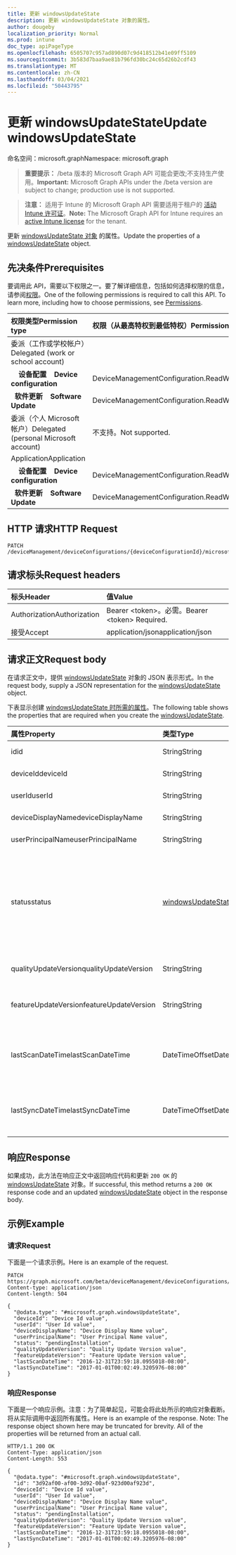 ```yaml
---
title: 更新 windowsUpdateState
description: 更新 windowsUpdateState 对象的属性。
author: dougeby
localization_priority: Normal
ms.prod: intune
doc_type: apiPageType
ms.openlocfilehash: 6505707c957ad890d07c9d418512b41e09ff5109
ms.sourcegitcommit: 3b583d7baa9ae81b796fd30bc24c65d26b2cdf43
ms.translationtype: MT
ms.contentlocale: zh-CN
ms.lasthandoff: 03/04/2021
ms.locfileid: "50443795"
---
```

# <a name="update-windowsupdatestate"></a><span data-ttu-id="825e9-103">更新 windowsUpdateState</span><span class="sxs-lookup"><span data-stu-id="825e9-103">Update windowsUpdateState</span></span>

<span data-ttu-id="825e9-104">命名空间：microsoft.graph</span><span class="sxs-lookup"><span data-stu-id="825e9-104">Namespace: microsoft.graph</span></span>

> <span data-ttu-id="825e9-105">**重要提示：** /beta 版本的 Microsoft Graph API 可能会更改;不支持生产使用。</span><span class="sxs-lookup"><span data-stu-id="825e9-105">**Important:** Microsoft Graph APIs under the /beta version are subject to change; production use is not supported.</span></span>

> <span data-ttu-id="825e9-106">**注意：** 适用于 Intune 的 Microsoft Graph API 需要适用于租户的 [活动 Intune 许可证](https://go.microsoft.com/fwlink/?linkid=839381)。</span><span class="sxs-lookup"><span data-stu-id="825e9-106">**Note:** The Microsoft Graph API for Intune requires an [active Intune license](https://go.microsoft.com/fwlink/?linkid=839381) for the tenant.</span></span>

<span data-ttu-id="825e9-107">更新 [windowsUpdateState 对象](../resources/intune-shared-windowsupdatestate.md) 的属性。</span><span class="sxs-lookup"><span data-stu-id="825e9-107">Update the properties of a [windowsUpdateState](../resources/intune-shared-windowsupdatestate.md) object.</span></span>

## <a name="prerequisites"></a><span data-ttu-id="825e9-108">先决条件</span><span class="sxs-lookup"><span data-stu-id="825e9-108">Prerequisites</span></span>
<span data-ttu-id="825e9-p101">要调用此 API，需要以下权限之一。要了解详细信息，包括如何选择权限的信息，请参阅[权限](/graph/permissions-reference)。</span><span class="sxs-lookup"><span data-stu-id="825e9-p101">One of the following permissions is required to call this API. To learn more, including how to choose permissions, see [Permissions](/graph/permissions-reference).</span></span>

|<span data-ttu-id="825e9-111">权限类型</span><span class="sxs-lookup"><span data-stu-id="825e9-111">Permission type</span></span>|<span data-ttu-id="825e9-112">权限（从最高特权到最低特权）</span><span class="sxs-lookup"><span data-stu-id="825e9-112">Permissions (from most to least privileged)</span></span>|
|:---|:---|
|<span data-ttu-id="825e9-113">委派（工作或学校帐户）</span><span class="sxs-lookup"><span data-stu-id="825e9-113">Delegated (work or school account)</span></span>||
| <span data-ttu-id="825e9-114">&nbsp; &nbsp; **设备配置**</span><span class="sxs-lookup"><span data-stu-id="825e9-114">&nbsp; &nbsp; **Device configuration**</span></span> | <span data-ttu-id="825e9-115">DeviceManagementConfiguration.ReadWrite.All</span><span class="sxs-lookup"><span data-stu-id="825e9-115">DeviceManagementConfiguration.ReadWrite.All</span></span>|
| <span data-ttu-id="825e9-116">&nbsp;&nbsp;**软件更新**</span><span class="sxs-lookup"><span data-stu-id="825e9-116">&nbsp; &nbsp; **Software Update**</span></span> | <span data-ttu-id="825e9-117">DeviceManagementConfiguration.ReadWrite.All</span><span class="sxs-lookup"><span data-stu-id="825e9-117">DeviceManagementConfiguration.ReadWrite.All</span></span>|
|<span data-ttu-id="825e9-118">委派（个人 Microsoft 帐户）</span><span class="sxs-lookup"><span data-stu-id="825e9-118">Delegated (personal Microsoft account)</span></span>|<span data-ttu-id="825e9-119">不支持。</span><span class="sxs-lookup"><span data-stu-id="825e9-119">Not supported.</span></span>|
|<span data-ttu-id="825e9-120">Application</span><span class="sxs-lookup"><span data-stu-id="825e9-120">Application</span></span>||
| <span data-ttu-id="825e9-121">&nbsp; &nbsp; **设备配置**</span><span class="sxs-lookup"><span data-stu-id="825e9-121">&nbsp; &nbsp; **Device configuration**</span></span> | <span data-ttu-id="825e9-122">DeviceManagementConfiguration.ReadWrite.All</span><span class="sxs-lookup"><span data-stu-id="825e9-122">DeviceManagementConfiguration.ReadWrite.All</span></span>|
| <span data-ttu-id="825e9-123">&nbsp;&nbsp;**软件更新**</span><span class="sxs-lookup"><span data-stu-id="825e9-123">&nbsp; &nbsp; **Software Update**</span></span> | <span data-ttu-id="825e9-124">DeviceManagementConfiguration.ReadWrite.All</span><span class="sxs-lookup"><span data-stu-id="825e9-124">DeviceManagementConfiguration.ReadWrite.All</span></span>|

## <a name="http-request"></a><span data-ttu-id="825e9-125">HTTP 请求</span><span class="sxs-lookup"><span data-stu-id="825e9-125">HTTP Request</span></span>
<!-- {
  "blockType": "ignored"
}
-->
``` http
PATCH /deviceManagement/deviceConfigurations/{deviceConfigurationId}/microsoft.graph.windowsUpdateForBusinessConfiguration/deviceUpdateStates/{windowsUpdateStateId}
```

## <a name="request-headers"></a><span data-ttu-id="825e9-126">请求标头</span><span class="sxs-lookup"><span data-stu-id="825e9-126">Request headers</span></span>
|<span data-ttu-id="825e9-127">标头</span><span class="sxs-lookup"><span data-stu-id="825e9-127">Header</span></span>|<span data-ttu-id="825e9-128">值</span><span class="sxs-lookup"><span data-stu-id="825e9-128">Value</span></span>|
|:---|:---|
|<span data-ttu-id="825e9-129">Authorization</span><span class="sxs-lookup"><span data-stu-id="825e9-129">Authorization</span></span>|<span data-ttu-id="825e9-130">Bearer &lt;token&gt;。必需。</span><span class="sxs-lookup"><span data-stu-id="825e9-130">Bearer &lt;token&gt; Required.</span></span>|
|<span data-ttu-id="825e9-131">接受</span><span class="sxs-lookup"><span data-stu-id="825e9-131">Accept</span></span>|<span data-ttu-id="825e9-132">application/json</span><span class="sxs-lookup"><span data-stu-id="825e9-132">application/json</span></span>|

## <a name="request-body"></a><span data-ttu-id="825e9-133">请求正文</span><span class="sxs-lookup"><span data-stu-id="825e9-133">Request body</span></span>
<span data-ttu-id="825e9-134">在请求正文中，提供 [windowsUpdateState](../resources/intune-shared-windowsupdatestate.md) 对象的 JSON 表示形式。</span><span class="sxs-lookup"><span data-stu-id="825e9-134">In the request body, supply a JSON representation for the [windowsUpdateState](../resources/intune-shared-windowsupdatestate.md) object.</span></span>

<span data-ttu-id="825e9-135">下表显示创建 [windowsUpdateState 时所需的属性](../resources/intune-shared-windowsupdatestate.md)。</span><span class="sxs-lookup"><span data-stu-id="825e9-135">The following table shows the properties that are required when you create the [windowsUpdateState](../resources/intune-shared-windowsupdatestate.md).</span></span>

|<span data-ttu-id="825e9-136">属性</span><span class="sxs-lookup"><span data-stu-id="825e9-136">Property</span></span>|<span data-ttu-id="825e9-137">类型</span><span class="sxs-lookup"><span data-stu-id="825e9-137">Type</span></span>|<span data-ttu-id="825e9-138">说明</span><span class="sxs-lookup"><span data-stu-id="825e9-138">Description</span></span>|
|:---|:---|:---|
|<span data-ttu-id="825e9-139">id</span><span class="sxs-lookup"><span data-stu-id="825e9-139">id</span></span>|<span data-ttu-id="825e9-140">String</span><span class="sxs-lookup"><span data-stu-id="825e9-140">String</span></span>|<span data-ttu-id="825e9-141">这是实体的 ID。</span><span class="sxs-lookup"><span data-stu-id="825e9-141">This is Id of the entity.</span></span>|
|<span data-ttu-id="825e9-142">deviceId</span><span class="sxs-lookup"><span data-stu-id="825e9-142">deviceId</span></span>|<span data-ttu-id="825e9-143">String</span><span class="sxs-lookup"><span data-stu-id="825e9-143">String</span></span>|<span data-ttu-id="825e9-144">设备的 ID。</span><span class="sxs-lookup"><span data-stu-id="825e9-144">The id of the device.</span></span>|
|<span data-ttu-id="825e9-145">userId</span><span class="sxs-lookup"><span data-stu-id="825e9-145">userId</span></span>|<span data-ttu-id="825e9-146">String</span><span class="sxs-lookup"><span data-stu-id="825e9-146">String</span></span>|<span data-ttu-id="825e9-147">用户的 ID。</span><span class="sxs-lookup"><span data-stu-id="825e9-147">The id of the user.</span></span>|
|<span data-ttu-id="825e9-148">deviceDisplayName</span><span class="sxs-lookup"><span data-stu-id="825e9-148">deviceDisplayName</span></span>|<span data-ttu-id="825e9-149">String</span><span class="sxs-lookup"><span data-stu-id="825e9-149">String</span></span>|<span data-ttu-id="825e9-150">设备显示名称。</span><span class="sxs-lookup"><span data-stu-id="825e9-150">Device display name.</span></span>|
|<span data-ttu-id="825e9-151">userPrincipalName</span><span class="sxs-lookup"><span data-stu-id="825e9-151">userPrincipalName</span></span>|<span data-ttu-id="825e9-152">String</span><span class="sxs-lookup"><span data-stu-id="825e9-152">String</span></span>|<span data-ttu-id="825e9-153">用户主体名称。</span><span class="sxs-lookup"><span data-stu-id="825e9-153">User principal name.</span></span>|
|<span data-ttu-id="825e9-154">status</span><span class="sxs-lookup"><span data-stu-id="825e9-154">status</span></span>|[<span data-ttu-id="825e9-155">windowsUpdateStatus</span><span class="sxs-lookup"><span data-stu-id="825e9-155">windowsUpdateStatus</span></span>](../resources/intune-shared-windowsupdatestatus.md)|<span data-ttu-id="825e9-156">Windows udpate 状态。</span><span class="sxs-lookup"><span data-stu-id="825e9-156">Windows udpate status.</span></span> <span data-ttu-id="825e9-157">可取值为：`upToDate`、`pendingInstallation`、`pendingReboot`、`failed`。</span><span class="sxs-lookup"><span data-stu-id="825e9-157">Possible values are: `upToDate`, `pendingInstallation`, `pendingReboot`, `failed`.</span></span>|
|<span data-ttu-id="825e9-158">qualityUpdateVersion</span><span class="sxs-lookup"><span data-stu-id="825e9-158">qualityUpdateVersion</span></span>|<span data-ttu-id="825e9-159">String</span><span class="sxs-lookup"><span data-stu-id="825e9-159">String</span></span>|<span data-ttu-id="825e9-160">设备的质量更新版本。</span><span class="sxs-lookup"><span data-stu-id="825e9-160">The Quality Update Version of the device.</span></span>|
|<span data-ttu-id="825e9-161">featureUpdateVersion</span><span class="sxs-lookup"><span data-stu-id="825e9-161">featureUpdateVersion</span></span>|<span data-ttu-id="825e9-162">String</span><span class="sxs-lookup"><span data-stu-id="825e9-162">String</span></span>|<span data-ttu-id="825e9-163">设备的当前功能更新版本。</span><span class="sxs-lookup"><span data-stu-id="825e9-163">The current feature update version of the device.</span></span>|
|<span data-ttu-id="825e9-164">lastScanDateTime</span><span class="sxs-lookup"><span data-stu-id="825e9-164">lastScanDateTime</span></span>|<span data-ttu-id="825e9-165">DateTimeOffset</span><span class="sxs-lookup"><span data-stu-id="825e9-165">DateTimeOffset</span></span>|<span data-ttu-id="825e9-166">Windows 更新代理成功扫描的日期时间。</span><span class="sxs-lookup"><span data-stu-id="825e9-166">The date time that the Windows Update Agent did a successful scan.</span></span>|
|<span data-ttu-id="825e9-167">lastSyncDateTime</span><span class="sxs-lookup"><span data-stu-id="825e9-167">lastSyncDateTime</span></span>|<span data-ttu-id="825e9-168">DateTimeOffset</span><span class="sxs-lookup"><span data-stu-id="825e9-168">DateTimeOffset</span></span>|<span data-ttu-id="825e9-169">设备上次与 Microsoft Intune 同步的日期时间。</span><span class="sxs-lookup"><span data-stu-id="825e9-169">Last date time that the device sync with with Microsoft Intune.</span></span>|



## <a name="response"></a><span data-ttu-id="825e9-170">响应</span><span class="sxs-lookup"><span data-stu-id="825e9-170">Response</span></span>
<span data-ttu-id="825e9-171">如果成功，此方法在响应正文中返回响应代码和更新 `200 OK` 的 [windowsUpdateState](../resources/intune-shared-windowsupdatestate.md) 对象。</span><span class="sxs-lookup"><span data-stu-id="825e9-171">If successful, this method returns a `200 OK` response code and an updated [windowsUpdateState](../resources/intune-shared-windowsupdatestate.md) object in the response body.</span></span>

## <a name="example"></a><span data-ttu-id="825e9-172">示例</span><span class="sxs-lookup"><span data-stu-id="825e9-172">Example</span></span>

### <a name="request"></a><span data-ttu-id="825e9-173">请求</span><span class="sxs-lookup"><span data-stu-id="825e9-173">Request</span></span>
<span data-ttu-id="825e9-174">下面是一个请求示例。</span><span class="sxs-lookup"><span data-stu-id="825e9-174">Here is an example of the request.</span></span>
``` http
PATCH https://graph.microsoft.com/beta/deviceManagement/deviceConfigurations/{deviceConfigurationId}/microsoft.graph.windowsUpdateForBusinessConfiguration/deviceUpdateStates/{windowsUpdateStateId}
Content-type: application/json
Content-length: 504

{
  "@odata.type": "#microsoft.graph.windowsUpdateState",
  "deviceId": "Device Id value",
  "userId": "User Id value",
  "deviceDisplayName": "Device Display Name value",
  "userPrincipalName": "User Principal Name value",
  "status": "pendingInstallation",
  "qualityUpdateVersion": "Quality Update Version value",
  "featureUpdateVersion": "Feature Update Version value",
  "lastScanDateTime": "2016-12-31T23:59:18.0955018-08:00",
  "lastSyncDateTime": "2017-01-01T00:02:49.3205976-08:00"
}
```

### <a name="response"></a><span data-ttu-id="825e9-175">响应</span><span class="sxs-lookup"><span data-stu-id="825e9-175">Response</span></span>
<span data-ttu-id="825e9-p103">下面是一个响应示例。注意：为了简单起见，可能会将此处所示的响应对象截断。将从实际调用中返回所有属性。</span><span class="sxs-lookup"><span data-stu-id="825e9-p103">Here is an example of the response. Note: The response object shown here may be truncated for brevity. All of the properties will be returned from an actual call.</span></span>
``` http
HTTP/1.1 200 OK
Content-Type: application/json
Content-Length: 553

{
  "@odata.type": "#microsoft.graph.windowsUpdateState",
  "id": "3d92af00-af00-3d92-00af-923d00af923d",
  "deviceId": "Device Id value",
  "userId": "User Id value",
  "deviceDisplayName": "Device Display Name value",
  "userPrincipalName": "User Principal Name value",
  "status": "pendingInstallation",
  "qualityUpdateVersion": "Quality Update Version value",
  "featureUpdateVersion": "Feature Update Version value",
  "lastScanDateTime": "2016-12-31T23:59:18.0955018-08:00",
  "lastSyncDateTime": "2017-01-01T00:02:49.3205976-08:00"
}
```







